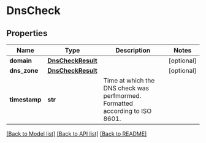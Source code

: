 # DnsCheck

## Properties
Name | Type | Description | Notes
------------ | ------------- | ------------- | -------------
**domain** | [**DnsCheckResult**](DnsCheckResult.md) |  | [optional] 
**dns_zone** | [**DnsCheckResult**](DnsCheckResult.md) |  | [optional] 
**timestamp** | **str** | Time at which the DNS check was perfmormed. Formatted according to ISO 8601. | 

[[Back to Model list]](../README.md#documentation-for-models) [[Back to API list]](../README.md#documentation-for-api-endpoints) [[Back to README]](../README.md)

